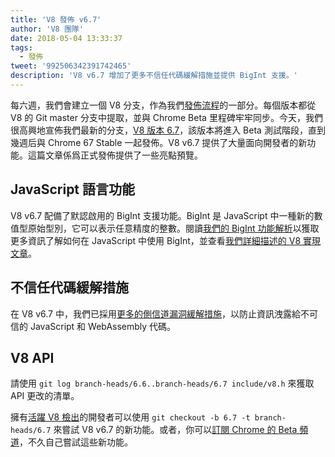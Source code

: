 ```yaml
---
title: 'V8 發佈 v6.7'
author: 'V8 團隊'
date: 2018-05-04 13:33:37
tags:
  - 發佈
tweet: '992506342391742465'
description: 'V8 v6.7 增加了更多不信任代碼緩解措施並提供 BigInt 支援。'
---
```

每六週，我們會建立一個 V8 分支，作為我們[發佈流程](/docs/release-process)的一部分。每個版本都從 V8 的 Git master 分支中提取，並與 Chrome Beta 里程碑牢牢同步。今天，我們很高興地宣佈我們最新的分支，[V8 版本 6.7](https://chromium.googlesource.com/v8/v8.git/+log/branch-heads/6.7)，該版本將進入 Beta 測試階段，直到幾週后與 Chrome 67 Stable 一起發佈。V8 v6.7 提供了大量面向開發者的新功能。這篇文章係爲正式發佈提供了一些亮點預覽。

<!--truncate-->
## JavaScript 語言功能

V8 v6.7 配備了默認啟用的 BigInt 支援功能。BigInt 是 JavaScript 中一種新的數值型原始型別，它可以表示任意精度的整數。閱讀[我們的 BigInt 功能解析](/features/bigint)以獲取更多資訊了解如何在 JavaScript 中使用 BigInt，並查看[我們詳細描述的 V8 實現文章](/blog/bigint)。

## 不信任代碼緩解措施

在 V8 v6.7 中，我們已採用[更多的側信道漏洞緩解措施](/docs/untrusted-code-mitigations)，以防止資訊洩露給不可信的 JavaScript 和 WebAssembly 代碼。

## V8 API

請使用 `git log branch-heads/6.6..branch-heads/6.7 include/v8.h` 來獲取 API 更改的清單。

擁有[活躍 V8 檢出](/docs/source-code#using-git)的開發者可以使用 `git checkout -b 6.7 -t branch-heads/6.7` 來嘗試 V8 v6.7 的新功能。或者，你可以[訂閱 Chrome 的 Beta 頻道](https://www.google.com/chrome/browser/beta.html)，不久自己嘗試這些新功能。
